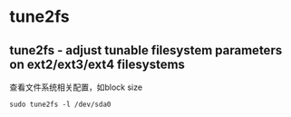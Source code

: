 # tune2fs

## tune2fs - adjust tunable filesystem parameters on ext2/ext3/ext4 filesystems

查看文件系统相关配置，如block size

```
sudo tune2fs -l /dev/sda0
```